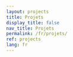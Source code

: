 ```yaml
---
layout: projects
title: Projets
display_title: false
nav_title: Projets
permalink: /fr/projets/
ref: projects
lang: fr
---
```


